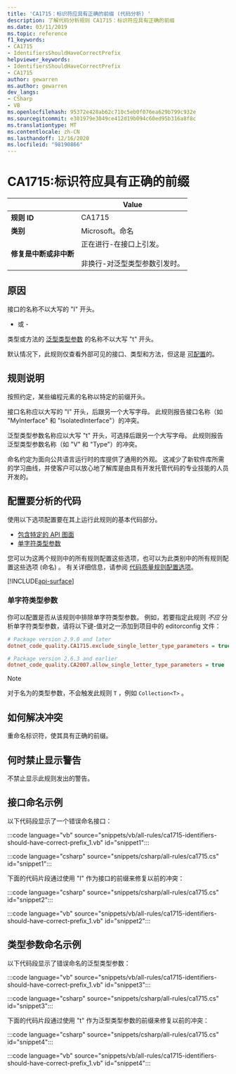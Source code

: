 ```yaml
---
title: 'CA1715：标识符应具有正确的前缀 (代码分析) '
description: 了解代码分析规则 CA1715：标识符应具有正确的前缀
ms.date: 03/11/2019
ms.topic: reference
f1_keywords:
- CA1715
- IdentifiersShouldHaveCorrectPrefix
helpviewer_keywords:
- IdentifiersShouldHaveCorrectPrefix
- CA1715
author: gewarren
ms.author: gewarren
dev_langs:
- CSharp
- VB
ms.openlocfilehash: 95372e428ab62c710c5eb0f076ea629b799c932e
ms.sourcegitcommit: e301979e3049ce412d19b094c60ed95b316a8f8c
ms.translationtype: MT
ms.contentlocale: zh-CN
ms.lasthandoff: 12/16/2020
ms.locfileid: "98190866"
---
```

# <a name="ca1715-identifiers-should-have-correct-prefix"></a>CA1715:标识符应具有正确的前缀

| | Value |
|-|-|
| **规则 ID** |CA1715|
| **类别** |Microsoft。命名|
| **修复是中断或非中断** |正在进行-在接口上引发。<br/><br/>非换行-对泛型类型参数引发时。|

## <a name="cause"></a>原因

接口的名称不以大写的 "I" 开头。

- 或 -

类型或方法的 [泛型类型参数](../../../csharp/programming-guide/generics/generic-type-parameters.md) 的名称不以大写 "t" 开头。

默认情况下，此规则仅查看外部可见的接口、类型和方法，但这是 [可配置](#configure-code-to-analyze)的。

## <a name="rule-description"></a>规则说明

按照约定，某些编程元素的名称以特定的前缀开头。

接口名称应以大写的 "I" 开头，后跟另一个大写字母。 此规则报告接口名称（如 "MyInterface" 和 "IsolatedInterface"）的冲突。

泛型类型参数名称应以大写 "t" 开头，可选择后跟另一个大写字母。 此规则报告泛型类型参数名称（如 "V" 和 "Type"）的冲突。

命名约定为面向公共语言运行时的库提供了通用的外观。 这减少了新软件库所需的学习曲线，并使客户可以放心地了解库是由具有开发托管代码的专业技能的人员开发的。

## <a name="configure-code-to-analyze"></a>配置要分析的代码

使用以下选项配置要在其上运行此规则的基本代码部分。

- [包含特定的 API 图面](#include-specific-api-surfaces)
- [单字符类型参数](#single-character-type-parameters)

您可以为这两个规则中的所有规则配置这些选项，也可以为此类别中的所有规则配置这些选项 (命名) 。 有关详细信息，请参阅 [代码质量规则配置选项](../code-quality-rule-options.md)。

[!INCLUDE[api-surface](~/includes/code-analysis/api-surface.md)]

### <a name="single-character-type-parameters"></a>单字符类型参数

你可以配置是否从该规则中排除单字符类型参数。 例如，若要指定此规则 *不应* 分析单字符类型参数，请将以下键-值对之一添加到项目中的 editorconfig 文件：

```ini
# Package version 2.9.0 and later
dotnet_code_quality.CA1715.exclude_single_letter_type_parameters = true

# Package version 2.6.3 and earlier
dotnet_code_quality.CA2007.allow_single_letter_type_parameters = true
```

> [!NOTE]
> 对于名为的类型参数，不会触发此规则 `T` ，例如 `Collection<T>` 。

## <a name="how-to-fix-violations"></a>如何解决冲突

重命名标识符，使其具有正确的前缀。

## <a name="when-to-suppress-warnings"></a>何时禁止显示警告

不禁止显示此规则发出的警告。

## <a name="interface-naming-example"></a>接口命名示例

以下代码段显示了一个错误命名接口：

:::code language="vb" source="snippets/vb/all-rules/ca1715-identifiers-should-have-correct-prefix_1.vb" id="snippet1":::

:::code language="csharp" source="snippets/csharp/all-rules/ca1715.cs" id="snippet1":::

下面的代码片段通过使用 "I" 作为接口的前缀来修复以前的冲突：

:::code language="csharp" source="snippets/csharp/all-rules/ca1715.cs" id="snippet2":::

:::code language="vb" source="snippets/vb/all-rules/ca1715-identifiers-should-have-correct-prefix_1.vb" id="snippet2":::

## <a name="type-parameter-naming-example"></a>类型参数命名示例

以下代码段显示了错误命名的泛型类型参数：

:::code language="vb" source="snippets/vb/all-rules/ca1715-identifiers-should-have-correct-prefix_1.vb" id="snippet3":::

:::code language="csharp" source="snippets/csharp/all-rules/ca1715.cs" id="snippet3":::

下面的代码片段通过使用 "t" 作为泛型类型参数的前缀来修复以前的冲突：

:::code language="csharp" source="snippets/csharp/all-rules/ca1715.cs" id="snippet4":::

:::code language="vb" source="snippets/vb/all-rules/ca1715-identifiers-should-have-correct-prefix_1.vb" id="snippet4":::
